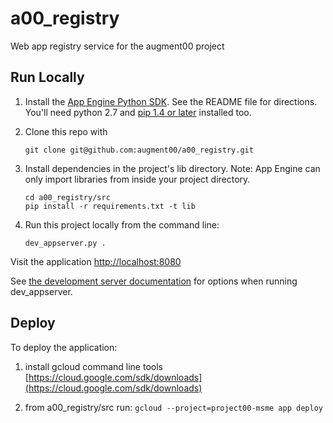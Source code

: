# a00_registry
Web app registry service for the augment00 project


## Run Locally
1. Install the [App Engine Python SDK](https://developers.google.com/appengine/downloads).
See the README file for directions. You'll need python 2.7 and [pip 1.4 or later](http://www.pip-installer.org/en/latest/installing.html) installed too.

2. Clone this repo with

   ```
   git clone git@github.com:augment00/a00_registry.git
   ```
3. Install dependencies in the project's lib directory.
   Note: App Engine can only import libraries from inside your project directory.

   ```
   cd a00_registry/src
   pip install -r requirements.txt -t lib
   ```
4. Run this project locally from the command line:

   ```
   dev_appserver.py .
   ```

Visit the application [http://localhost:8080](http://localhost:8080)

See [the development server documentation](https://developers.google.com/appengine/docs/python/tools/devserver)
for options when running dev_appserver.

## Deploy
To deploy the application:

1. install gcloud command line tools [https://cloud.google.com/sdk/downloads](https://cloud.google.com/sdk/downloads)

2. from a00_registry/src run:  `gcloud --project=project00-msme app deploy`
